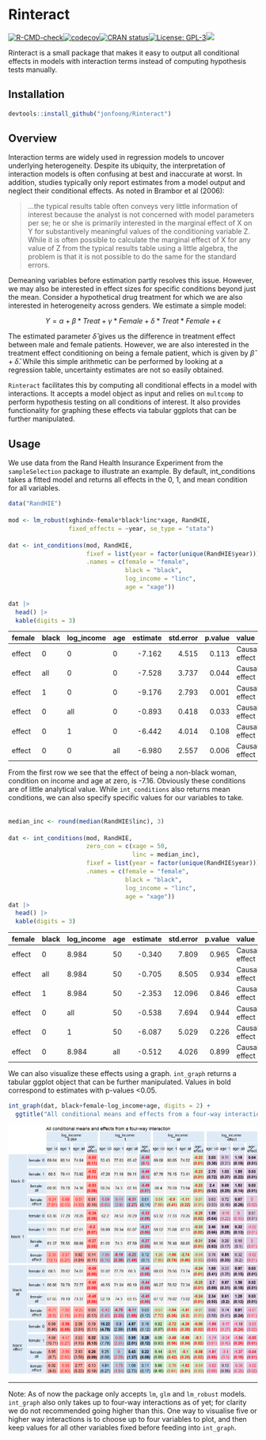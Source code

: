 
# Rinteract

[![R-CMD-check](https://github.com/jonfoong/Rinteract/actions/workflows/R-CMD-check.yaml/badge.svg)](https://github.com/jonfoong/Rinteract/actions/workflows/R-CMD-check.yaml)[![codecov](https://codecov.io/github/jonfoong/Rinteract/branch/main/graph/badge.svg?token=2SOK4T1220)](https://codecov.io/github/jonfoong/Rinteract)[![CRAN
status](https://www.r-pkg.org/badges/version/Rinteract.png)](https://CRAN.R-project.org/package=Rinteract)[![License:
GPL-3](https://img.shields.io/badge/license-GPL--3-blue.svg)](https://cran.r-project.org/web/licenses/GPL-3)[![](https://img.shields.io/badge/devel%20version-0.1.0-blue.svg)](https://github.com/jonfoong/Rinteract)

Rinteract is a small package that makes it easy to output all
conditional effects in models with interaction terms instead of
computing hypothesis tests manually.

## Installation

``` r
devtools::install_github("jonfoong/Rinteract")
```

## Overview

Interaction terms are widely used in regression models to uncover
underlying heterogeneity. Despite its ubiquity, the interpretation of
interaction models is often confusing at best and inaccurate at worst.
In addition, studies typically only report estimates from a model output
and neglect their conditional effects. As noted in Brambor et al (2006):

> …the typical results table often conveys very little information of
> interest because the analyst is not concerned with model parameters
> per se; he or she is primarily interested in the marginal effect of X
> on Y for substantively meaningful values of the conditioning variable
> Z. While it is often possible to calculate the marginal effect of X
> for any value of Z from the typical results table using a little
> algebra, the problem is that it is not possible to do the same for the
> standard errors.

Demeaning variables before estimation partly resolves this issue.
However, we may also be interested in effect sizes for specific
conditions beyond just the mean. Consider a hypothetical drug treatment
for which we are also interested in heterogeneity across genders. We
estimate a simple model:

$$Y = \alpha + \beta * Treat + \gamma * Female + \delta * Treat * Female+\epsilon$$

The estimated parameter $\hat{\delta}$ gives us the difference in
treatment effect between male and female patients. However, we are also
interested in the treatment effect conditioning on being a female
patient, which is given by $\hat{\beta} + \hat{\delta}$. While this
simple arithmetic can be performed by looking at a regression table,
uncertainty estimates are not so easily obtained.

`Rinteract` facilitates this by computing all conditional effects in a
model with interactions. It accepts a model object as input and relies
on `multcomp` to perform hypothesis testing on all conditions of
interest. It also provides functionality for graphing these effects via
tabular ggplots that can be further manipulated.

## Usage

We use data from the Rand Health Insurance Experiment from the
`sampleSelection` package to illustrate an example. By default,
int_conditions takes a fitted model and returns all effects in the 0, 1,
and mean condition for all variables.

``` r
data("RandHIE")

mod <- lm_robust(xghindx~female*black*linc*xage, RandHIE, 
                 fixed_effects = ~year, se_type = "stata")

dat <- int_conditions(mod, RandHIE,
                      fixef = list(year = factor(unique(RandHIE$year))),
                      .names = c(female = "female",
                                 black = "black",
                                 log_income = "linc",
                                 age = "xage"))

dat |> 
  head() |>
  kable(digits = 3)
```

<table>
 <thead>
  <tr>
   <th style="text-align:left;"> female </th>
   <th style="text-align:left;"> black </th>
   <th style="text-align:left;"> log_income </th>
   <th style="text-align:left;"> age </th>
   <th style="text-align:right;"> estimate </th>
   <th style="text-align:right;"> std.error </th>
   <th style="text-align:right;"> p.value </th>
   <th style="text-align:left;"> value </th>
  </tr>
 </thead>
<tbody>
  <tr>
   <td style="text-align:left;"> effect </td>
   <td style="text-align:left;"> 0 </td>
   <td style="text-align:left;"> 0 </td>
   <td style="text-align:left;"> 0 </td>
   <td style="text-align:right;"> -7.162 </td>
   <td style="text-align:right;"> 4.515 </td>
   <td style="text-align:right;"> 0.113 </td>
   <td style="text-align:left;"> Causal effect </td>
  </tr>
  <tr>
   <td style="text-align:left;"> effect </td>
   <td style="text-align:left;"> all </td>
   <td style="text-align:left;"> 0 </td>
   <td style="text-align:left;"> 0 </td>
   <td style="text-align:right;"> -7.528 </td>
   <td style="text-align:right;"> 3.737 </td>
   <td style="text-align:right;"> 0.044 </td>
   <td style="text-align:left;"> Causal effect </td>
  </tr>
  <tr>
   <td style="text-align:left;"> effect </td>
   <td style="text-align:left;"> 1 </td>
   <td style="text-align:left;"> 0 </td>
   <td style="text-align:left;"> 0 </td>
   <td style="text-align:right;"> -9.176 </td>
   <td style="text-align:right;"> 2.793 </td>
   <td style="text-align:right;"> 0.001 </td>
   <td style="text-align:left;"> Causal effect </td>
  </tr>
  <tr>
   <td style="text-align:left;"> effect </td>
   <td style="text-align:left;"> 0 </td>
   <td style="text-align:left;"> all </td>
   <td style="text-align:left;"> 0 </td>
   <td style="text-align:right;"> -0.893 </td>
   <td style="text-align:right;"> 0.418 </td>
   <td style="text-align:right;"> 0.033 </td>
   <td style="text-align:left;"> Causal effect </td>
  </tr>
  <tr>
   <td style="text-align:left;"> effect </td>
   <td style="text-align:left;"> 0 </td>
   <td style="text-align:left;"> 1 </td>
   <td style="text-align:left;"> 0 </td>
   <td style="text-align:right;"> -6.442 </td>
   <td style="text-align:right;"> 4.014 </td>
   <td style="text-align:right;"> 0.108 </td>
   <td style="text-align:left;"> Causal effect </td>
  </tr>
  <tr>
   <td style="text-align:left;"> effect </td>
   <td style="text-align:left;"> 0 </td>
   <td style="text-align:left;"> 0 </td>
   <td style="text-align:left;"> all </td>
   <td style="text-align:right;"> -6.980 </td>
   <td style="text-align:right;"> 2.557 </td>
   <td style="text-align:right;"> 0.006 </td>
   <td style="text-align:left;"> Causal effect </td>
  </tr>
</tbody>
</table>

From the first row we see that the effect of being a non-black woman,
condition on income and age at zero, is -7.16. Obviously these
conditions are of little analytical value. While `int_conditions` also
returns mean conditions, we can also specify specific values for our
variables to take.

``` r

median_inc <- round(median(RandHIE$linc), 3)

dat <- int_conditions(mod, RandHIE,
                      zero_con = c(xage = 50,
                                   linc = median_inc),
                      fixef = list(year = factor(unique(RandHIE$year))),
                      .names = c(female = "female",
                                 black = "black",
                                 log_income = "linc",
                                 age = "xage"))
dat |> 
  head() |>
  kable(digits = 3)
```

<table>
 <thead>
  <tr>
   <th style="text-align:left;"> female </th>
   <th style="text-align:left;"> black </th>
   <th style="text-align:left;"> log_income </th>
   <th style="text-align:left;"> age </th>
   <th style="text-align:right;"> estimate </th>
   <th style="text-align:right;"> std.error </th>
   <th style="text-align:right;"> p.value </th>
   <th style="text-align:left;"> value </th>
  </tr>
 </thead>
<tbody>
  <tr>
   <td style="text-align:left;"> effect </td>
   <td style="text-align:left;"> 0 </td>
   <td style="text-align:left;"> 8.984 </td>
   <td style="text-align:left;"> 50 </td>
   <td style="text-align:right;"> -0.340 </td>
   <td style="text-align:right;"> 7.809 </td>
   <td style="text-align:right;"> 0.965 </td>
   <td style="text-align:left;"> Causal effect </td>
  </tr>
  <tr>
   <td style="text-align:left;"> effect </td>
   <td style="text-align:left;"> all </td>
   <td style="text-align:left;"> 8.984 </td>
   <td style="text-align:left;"> 50 </td>
   <td style="text-align:right;"> -0.705 </td>
   <td style="text-align:right;"> 8.505 </td>
   <td style="text-align:right;"> 0.934 </td>
   <td style="text-align:left;"> Causal effect </td>
  </tr>
  <tr>
   <td style="text-align:left;"> effect </td>
   <td style="text-align:left;"> 1 </td>
   <td style="text-align:left;"> 8.984 </td>
   <td style="text-align:left;"> 50 </td>
   <td style="text-align:right;"> -2.353 </td>
   <td style="text-align:right;"> 12.096 </td>
   <td style="text-align:right;"> 0.846 </td>
   <td style="text-align:left;"> Causal effect </td>
  </tr>
  <tr>
   <td style="text-align:left;"> effect </td>
   <td style="text-align:left;"> 0 </td>
   <td style="text-align:left;"> all </td>
   <td style="text-align:left;"> 50 </td>
   <td style="text-align:right;"> -0.538 </td>
   <td style="text-align:right;"> 7.694 </td>
   <td style="text-align:right;"> 0.944 </td>
   <td style="text-align:left;"> Causal effect </td>
  </tr>
  <tr>
   <td style="text-align:left;"> effect </td>
   <td style="text-align:left;"> 0 </td>
   <td style="text-align:left;"> 1 </td>
   <td style="text-align:left;"> 50 </td>
   <td style="text-align:right;"> -6.087 </td>
   <td style="text-align:right;"> 5.029 </td>
   <td style="text-align:right;"> 0.226 </td>
   <td style="text-align:left;"> Causal effect </td>
  </tr>
  <tr>
   <td style="text-align:left;"> effect </td>
   <td style="text-align:left;"> 0 </td>
   <td style="text-align:left;"> 8.984 </td>
   <td style="text-align:left;"> all </td>
   <td style="text-align:right;"> -0.512 </td>
   <td style="text-align:right;"> 4.026 </td>
   <td style="text-align:right;"> 0.899 </td>
   <td style="text-align:left;"> Causal effect </td>
  </tr>
</tbody>
</table>

We can also visualize these effects using a graph. `int_graph` returns a
tabular ggplot object that can be further manipulated. Values in bold
correspond to estimates with p-values \<0.05.

``` r
int_graph(dat, black+female~log_income+age, digits = 2) +
  ggtitle("All conditional means and effects from a four-way interaction")
```

![](vignettes/vignette-unnamed-chunk-4-1.png)

------------------------------------------------------------------------

Note: As of now the package only accepts `lm`, `glm` and `lm_robust`
models. `int_graph` also only takes up to four-way interactions as of
yet; for clarity we do not recommended going higher than this. One way
to visualise five or higher way interactions is to choose up to four
variables to plot, and then keep values for all other variables fixed
before feeding into `int_graph`.
